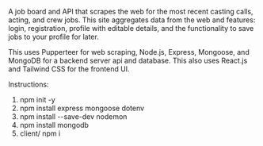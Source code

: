 A job board and API that scrapes the web for the most recent casting calls, acting, and crew jobs.
This site aggregates data from the web and features: login, registration, profile with editable details, and the functionality to save jobs to your profile for later.

This uses Pupperteer for web scraping, Node.js, Express, Mongoose, and MongoDB for a backend server api and database.
This also uses React.js and Tailwind CSS for the frontend UI.

Instructions: 

1. npm init -y
2. npm install express mongoose dotenv
3. npm install --save-dev nodemon
4. npm install mongodb
5. client/ npm i
